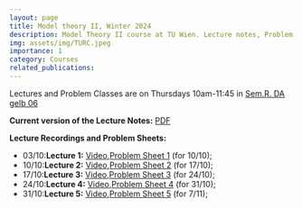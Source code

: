 ```yaml
---
layout: page
title: Model theory II, Winter 2024
description: Model Theory II course at TU Wien. Lecture notes, Problem sheets, and recordings.
img: assets/img/TURC.jpeg
importance: 1
category: Courses
related_publications: 
---
```

Lectures and Problem Classes are on Thursdays 10am-11:45 in <a href=" https://raumkatalog.tiss.tuwien.ac.at/room/17639" target="_blank">Sem.R. DA gelb 06</a>

**Current version of the Lecture Notes:** [PDF](https://paolomarimon.github.io/assets/pdf/MTII24/NOTESMTII.pdf)

**Lecture Recordings and Problem Sheets:**

* 03/10:**Lecture 1:** [Video](https://youtu.be/gHMyuDuXiIk),[Problem Sheet 1](https://paolomarimon.github.io/assets/pdf/MTII24/MT2PS1.pdf) (for 10/10);
* 10/10:**Lecture 2:** [Video](https://youtu.be/-Peyvvj7VVk),[Problem Sheet 2](https://paolomarimon.github.io/assets/pdf/MTII24/MT2PS2.pdf) (for 17/10);
* 17/10:**Lecture 3:** [Video](https://youtu.be/TVHMrfVNYwY),[Problem Sheet 3](https://paolomarimon.github.io/assets/pdf/MTII24/MT2PS3.pdf) (for 24/10);
* 24/10:**Lecture 4:** [Video](https://youtu.be/QqQLunSd4BM),[Problem Sheet 4](https://paolomarimon.github.io/assets/pdf/MTII24/MT2PS4.pdf) (for 31/10);
* 31/10:**Lecture 5:** [Video](https://youtu.be/bbcNHoqzYJM),[Problem Sheet 5](https://paolomarimon.github.io/assets/pdf/MTII24/MT2PS5.pdf) (for 7/11);



